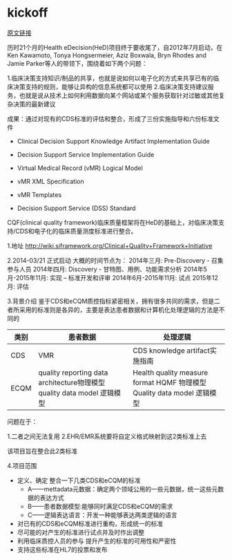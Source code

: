 # kickoff



[原文链接](http://www.healthit.gov/buzz-blog/electronic-health-and-medical-records/interoperability-electronic-health-and-medical-records/standards-interoperability-framework-milestones-health-edecision-initiative-closeout-clinical-quality-framework-launch/?utm_source=feedburner&utm_medium=email&utm_campaign=Feed%3A+healthitbuzzblog+%28Health+IT+Buzz+Blog%29)

   历时21个月的Health eDecision(HeD)项目终于要收尾了，自2012年7月启动，在Ken Kawamoto, Tonya Hongsermeier, Aziz Boxwala, Bryn Rhodes and Jamie Parker等人的带领下，围绕着如下两个问题：

1.临床决策支持知识/制品的共享，也就是说如何以电子化的方式来共享已有的临床决策支持的规则，能够让异构的信息系统都可以使用
2.临床决策支持建议服务，也就是说从技术上如何利用数据向某个网站或某个服务获取针对过敏或其他复杂决策的最新建议

成果：通过对现有的CDS标准的评估和整合，形成了三份实施指导和六份标准文件

* Clinical Decision Support Knowledge Artifact Implementation Guide

* Decision Support Service Implementation Guide

* Virtual Medical Record (vMR) Logical Model

* vMR XML Specification

* vMR Templates

* Decision Support Service (DSS) Standard

CQF(clinical quality framework)临床质量框架将在HeD的基础上，对临床决策支持/CDS和电子化的临床质量测度标准进行整合。

1.地址  http://wiki.siframework.org/Clinical+Quality+Framework+Initiative

2.2014-03/21 正式启动
大概的时间节点为：
2014年三月: Pre-Discovery - 召集参与人员
2014年四月: Discovery - 甘特图、用例、功能需求分析
2014年5月-2015年11月: 实现 – 标准开发和评审
2014年6月-2015年11月: 试点
2015年12月: 评估

3.背景介绍
鉴于CDS和eCQM质控指标紧密相关，拥有很多共同的需求，但是二者所采用的标准则是各异的，主要是表达患者数据和计算机化处理逻辑的方法是不同的

| 类别 | 患者数据 | 处理逻辑 |
| -- | -- | -- |
| CDS | VMR | CDS knowledge artifact实施指南 |
| ECQM | 	quality reporting data architecture物理模型quality data model 逻辑模型 | Health quality measure format HQMF 物理模型Quality data model 逻辑模型 |



问题在于：

1.二者之间无法复用
2.EHR/EMR系统要将自定义格式映射到这2类标准上去

该项目旨在整合此2类标准

4.项目范围    
* 定义、确定 整合一下几类CDS和eCQM的标准      
    * A——mettadata元数据：确定两个领域公用的一些元数据，统一这些元数据的表达方式    
    * B——患者数据模型:能够同时满足CDS和eCQM的需求      
    * C——逻辑表达语言：开发一种能够表达两类逻辑的语言      
* 对已有的CDS和eCQM标准进行重构，形成统一的标准       
* 尽可能的对产生的标准进行试点并及时作出调整     
* 利用临床质控人员的参与 提升产生的标准的可用性和严密性     
* 支持这些标准在HL7的投票和发布       
